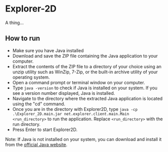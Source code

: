 # Explorer-2D

A thing...

## How to run
- Make sure you have Java installed
- Download and save the ZIP file containing the Java application to your computer.
- Extract the contents of the ZIP file to a directory of your choice using an unzip utility such as WinZip, 7-Zip, or the built-in archive utility of your operating system.
- Open a command prompt or terminal window on your computer.
- Type `java -version` to check if Java is installed on your system. If you see a version number displayed, Java is installed.
- Navigate to the directory where the extracted Java application is located using the "cd" command.
- Once you are in the directory with Explorer2D,
  type `java -cp .\Explorer_2D.main.jar net.explorer.client.main.Main <run_directory>` to run the application.
  Replace `<run_directory>` with the run directory.
- Press Enter to start Explorer2D.

Note: If Java is not installed on your system, you can download and install it from the [official Java website](https://www.java.com/en/download/).
